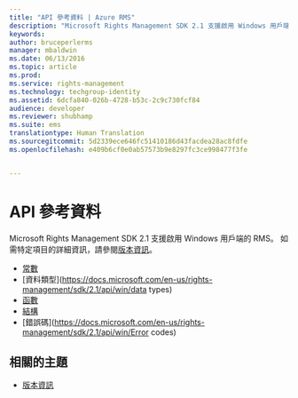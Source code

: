```yaml
---
title: "API 參考資料 | Azure RMS"
description: "Microsoft Rights Management SDK 2.1 支援啟用 Windows 用戶端的 RMS。"
keywords: 
author: bruceperlerms
manager: mbaldwin
ms.date: 06/13/2016
ms.topic: article
ms.prod: 
ms.service: rights-management
ms.technology: techgroup-identity
ms.assetid: 6dcfa840-026b-4728-b53c-2c9c730fcf84
audience: developer
ms.reviewer: shubhamp
ms.suite: ems
translationtype: Human Translation
ms.sourcegitcommit: 5d2339ece646fc51410186d43facdea28ac8fdfe
ms.openlocfilehash: e409b6cf0e0ab57573b9e8297fc3ce998477f3fe


---
```


# API 參考資料

Microsoft Rights Management SDK 2.1 支援啟用 Windows 用戶端的 RMS。 如需特定項目的詳細資訊，請參閱[版本資訊](release-notes-rtm.md)。
- [常數](https://docs.microsoft.com/en-us/rights-management/sdk/2.1/api/win/constants)
- [資料類型](https://docs.microsoft.com/en-us/rights-management/sdk/2.1/api/win/data types)
- [函數](https://docs.microsoft.com/en-us/rights-management/sdk/2.1/api/win/functions)
- [結構](https://docs.microsoft.com/en-us/rights-management/sdk/2.1/api/win/structures)
- [錯誤碼](https://docs.microsoft.com/en-us/rights-management/sdk/2.1/api/win/Error codes)



## 相關的主題

* [版本資訊](release-notes-rtm.md)
 

 



<!--HONumber=Aug16_HO4-->


